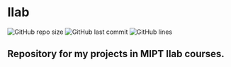 # Ilab

![GitHub repo size](https://img.shields.io/github/repo-size/uslsteen/Ilab?style=for-the-badge)
![GitHub last commit](https://img.shields.io/github/last-commit/uslsteen/Ilab?color=red&style=for-the-badge)
![GitHub lines](https://img.shields.io/tokei/lines/github/uslsteen/Ilab?style=for-the-badge)

## Repository for my projects in MIPT Ilab courses.
